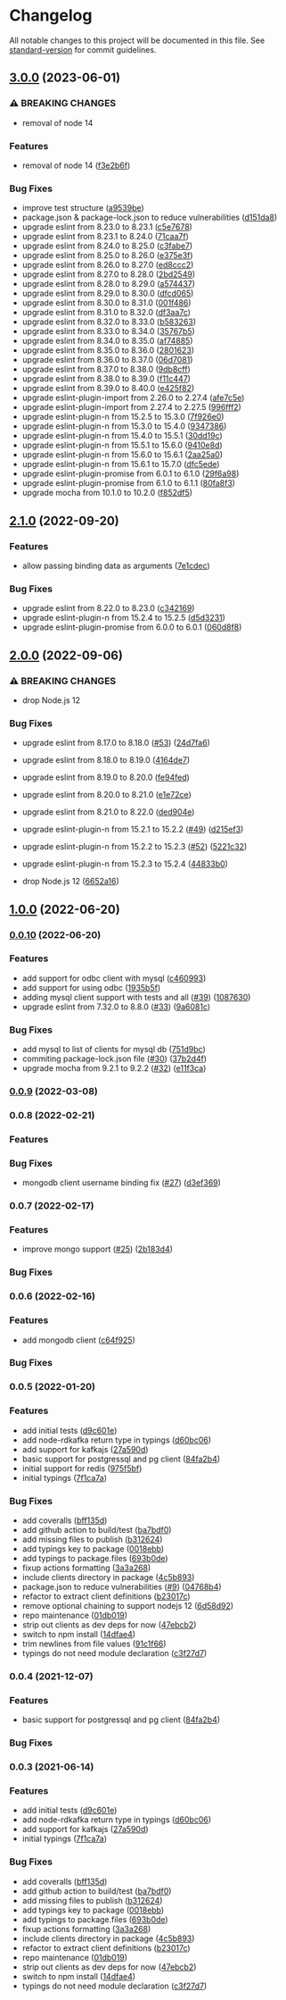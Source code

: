 # Changelog

All notable changes to this project will be documented in this file. See [standard-version](https://github.com/conventional-changelog/standard-version) for commit guidelines.

## [3.0.0](https://github.com/nodeshift/kube-service-bindings/compare/v2.1.0...v3.0.0) (2023-06-01)


### ⚠ BREAKING CHANGES

* removal of node 14

### Features

* removal of node 14 ([f3e2b6f](https://github.com/nodeshift/kube-service-bindings/commit/f3e2b6f8cc9fa0438b5d1dbd64867cad787517ee))


### Bug Fixes

* improve test structure ([a9539be](https://github.com/nodeshift/kube-service-bindings/commit/a9539bef87b332a28bda5cc8c3c58ff416e28367))
* package.json & package-lock.json to reduce vulnerabilities ([d151da8](https://github.com/nodeshift/kube-service-bindings/commit/d151da8933c530203033f2cc849c4557859d4768))
* upgrade eslint from 8.23.0 to 8.23.1 ([c5e7678](https://github.com/nodeshift/kube-service-bindings/commit/c5e76783eae8436eb7ba48546576b3f04ee083ec))
* upgrade eslint from 8.23.1 to 8.24.0 ([71caa7f](https://github.com/nodeshift/kube-service-bindings/commit/71caa7fffac83893a714d23fdc52113d7e2cdcd0))
* upgrade eslint from 8.24.0 to 8.25.0 ([c3fabe7](https://github.com/nodeshift/kube-service-bindings/commit/c3fabe719380cff250f23a153a80c3fa04b6fae6))
* upgrade eslint from 8.25.0 to 8.26.0 ([e375e3f](https://github.com/nodeshift/kube-service-bindings/commit/e375e3f3032386bd88479d12daf7e424fcdfedef))
* upgrade eslint from 8.26.0 to 8.27.0 ([ed8ccc2](https://github.com/nodeshift/kube-service-bindings/commit/ed8ccc289dc96adbecceef3a47ceae78d8635f68))
* upgrade eslint from 8.27.0 to 8.28.0 ([2bd2549](https://github.com/nodeshift/kube-service-bindings/commit/2bd25495bfd83a0304844f58540e91d4512c42a0))
* upgrade eslint from 8.28.0 to 8.29.0 ([a574437](https://github.com/nodeshift/kube-service-bindings/commit/a57443764e885a5d4f5dc6598d020506a2605360))
* upgrade eslint from 8.29.0 to 8.30.0 ([dfcd065](https://github.com/nodeshift/kube-service-bindings/commit/dfcd065786a0399482822953b569086febe00fde))
* upgrade eslint from 8.30.0 to 8.31.0 ([001f486](https://github.com/nodeshift/kube-service-bindings/commit/001f486f22c44dfc1d2eceb08f16def72b7b1d84))
* upgrade eslint from 8.31.0 to 8.32.0 ([df3aa7c](https://github.com/nodeshift/kube-service-bindings/commit/df3aa7cf3911f17a5733c5584057a1c61e7f7df0))
* upgrade eslint from 8.32.0 to 8.33.0 ([b583263](https://github.com/nodeshift/kube-service-bindings/commit/b583263d52c42c3b3665cef3b307b8e27f86e054))
* upgrade eslint from 8.33.0 to 8.34.0 ([35767b5](https://github.com/nodeshift/kube-service-bindings/commit/35767b5ba0038d379f51408a3a36ffc1d8cf0967))
* upgrade eslint from 8.34.0 to 8.35.0 ([af74885](https://github.com/nodeshift/kube-service-bindings/commit/af7488570a794bff0b6287ba902007d3e5c04fdb))
* upgrade eslint from 8.35.0 to 8.36.0 ([2801623](https://github.com/nodeshift/kube-service-bindings/commit/280162317813f1c9a49d42bff5718cb524a90325))
* upgrade eslint from 8.36.0 to 8.37.0 ([06d7081](https://github.com/nodeshift/kube-service-bindings/commit/06d708148a7333a536a7829f38ca59e682cd6d6e))
* upgrade eslint from 8.37.0 to 8.38.0 ([9db8cff](https://github.com/nodeshift/kube-service-bindings/commit/9db8cff2fe04a43bc3b726df25da7d96b5aaae9e))
* upgrade eslint from 8.38.0 to 8.39.0 ([f11c447](https://github.com/nodeshift/kube-service-bindings/commit/f11c44778141498695eb26e597ad8eb98ab69964))
* upgrade eslint from 8.39.0 to 8.40.0 ([e425f82](https://github.com/nodeshift/kube-service-bindings/commit/e425f828ae5c99db04d16c301e28157d5aff6212))
* upgrade eslint-plugin-import from 2.26.0 to 2.27.4 ([afe7c5e](https://github.com/nodeshift/kube-service-bindings/commit/afe7c5e34384e4c4c829a7a03c4e7fe797a05c41))
* upgrade eslint-plugin-import from 2.27.4 to 2.27.5 ([996fff2](https://github.com/nodeshift/kube-service-bindings/commit/996fff29c328ac055b44e23b83260c57d7d783bf))
* upgrade eslint-plugin-n from 15.2.5 to 15.3.0 ([7f926e0](https://github.com/nodeshift/kube-service-bindings/commit/7f926e06c9f5eab6be052c0f41aac84df53b9427))
* upgrade eslint-plugin-n from 15.3.0 to 15.4.0 ([9347386](https://github.com/nodeshift/kube-service-bindings/commit/93473863534d1525a13e02cc83673b07250574f7))
* upgrade eslint-plugin-n from 15.4.0 to 15.5.1 ([30dd19c](https://github.com/nodeshift/kube-service-bindings/commit/30dd19c62c3c0fd8e43d970f6f5bd626792ccdbb))
* upgrade eslint-plugin-n from 15.5.1 to 15.6.0 ([9410e8d](https://github.com/nodeshift/kube-service-bindings/commit/9410e8d2dd2abe6e63c5eed09b61f1c5626949ba))
* upgrade eslint-plugin-n from 15.6.0 to 15.6.1 ([2aa25a0](https://github.com/nodeshift/kube-service-bindings/commit/2aa25a05b78fed77c2eabf066c6b8ad6f5fd018c))
* upgrade eslint-plugin-n from 15.6.1 to 15.7.0 ([dfc5ede](https://github.com/nodeshift/kube-service-bindings/commit/dfc5ede3937dd7d8bdb66c1e6648b4737f5b6215))
* upgrade eslint-plugin-promise from 6.0.1 to 6.1.0 ([29f6a98](https://github.com/nodeshift/kube-service-bindings/commit/29f6a98e452cc68c6a37660ebe233b1609fa1d75))
* upgrade eslint-plugin-promise from 6.1.0 to 6.1.1 ([80fa8f3](https://github.com/nodeshift/kube-service-bindings/commit/80fa8f3c6b0b0b0cb0b94cfd4c3a2ef907aabab9))
* upgrade mocha from 10.1.0 to 10.2.0 ([f852df5](https://github.com/nodeshift/kube-service-bindings/commit/f852df5f869d0455507238e580d042b51492e16a))

## [2.1.0](https://github.com/nodeshift/kube-service-bindings/compare/v2.0.0...v2.1.0) (2022-09-20)


### Features

* allow passing binding data as arguments ([7e1cdec](https://github.com/nodeshift/kube-service-bindings/commit/7e1cdec0f117083b6c5d89653fccc7729be3e6ff))


### Bug Fixes

* upgrade eslint from 8.22.0 to 8.23.0 ([c342169](https://github.com/nodeshift/kube-service-bindings/commit/c342169409558933bc4605ba961b59f70e3321f3))
* upgrade eslint-plugin-n from 15.2.4 to 15.2.5 ([d5d3231](https://github.com/nodeshift/kube-service-bindings/commit/d5d3231619a2e6eb19823860885d5051168ca21d))
* upgrade eslint-plugin-promise from 6.0.0 to 6.0.1 ([060d8f8](https://github.com/nodeshift/kube-service-bindings/commit/060d8f83f19ef434f4bfea3ea0589f76e15f6019))

## [2.0.0](https://github.com/nodeshift/kube-service-bindings/compare/v1.0.0...v2.0.0) (2022-09-06)


### ⚠ BREAKING CHANGES

* drop Node.js 12

### Bug Fixes

* upgrade eslint from 8.17.0 to 8.18.0 ([#53](https://github.com/nodeshift/kube-service-bindings/issues/53)) ([24d7fa6](https://github.com/nodeshift/kube-service-bindings/commit/24d7fa6d53f836ebf06b1ae5511c62c7771c9e71))
* upgrade eslint from 8.18.0 to 8.19.0 ([4164de7](https://github.com/nodeshift/kube-service-bindings/commit/4164de7a46051640aba1285d2e65b149e958d6ae))
* upgrade eslint from 8.19.0 to 8.20.0 ([fe94fed](https://github.com/nodeshift/kube-service-bindings/commit/fe94fed19ffe0bc8f2c2cf3ef8b8b024ec5a8e25))
* upgrade eslint from 8.20.0 to 8.21.0 ([e1e72ce](https://github.com/nodeshift/kube-service-bindings/commit/e1e72ce888417474eec24aaa7c687ff1fce4504b))
* upgrade eslint from 8.21.0 to 8.22.0 ([ded904e](https://github.com/nodeshift/kube-service-bindings/commit/ded904ec0a75b4a4dc3c8fb1a808da6c9b8f2cbd))
* upgrade eslint-plugin-n from 15.2.1 to 15.2.2 ([#49](https://github.com/nodeshift/kube-service-bindings/issues/49)) ([d215ef3](https://github.com/nodeshift/kube-service-bindings/commit/d215ef374cfe1e068d161bf9a8316fa6cfb4bcb1))
* upgrade eslint-plugin-n from 15.2.2 to 15.2.3 ([#52](https://github.com/nodeshift/kube-service-bindings/issues/52)) ([5221c32](https://github.com/nodeshift/kube-service-bindings/commit/5221c32dfaba9f6a7d6fcbc93dbc7dc2fb12d25c))
* upgrade eslint-plugin-n from 15.2.3 to 15.2.4 ([44833b0](https://github.com/nodeshift/kube-service-bindings/commit/44833b05a4fc498464506e3ed79b151b5ea183cd))


* drop Node.js 12 ([6652a16](https://github.com/nodeshift/kube-service-bindings/commit/6652a161c90838fea4afef288cbd3ff66a5bd390))

## [1.0.0](https://github.com/nodeshift/kube-service-bindings/compare/v0.0.10...v1.0.0) (2022-06-20)

### [0.0.10](https://github.com/nodeshift/kube-service-bindings/compare/v0.0.9...v0.0.10) (2022-06-20)


### Features

* add support for odbc client with mysql ([c460993](https://github.com/nodeshift/kube-service-bindings/commit/c460993d2784802b4ba1451af06f6d1e359d1721))
* add support for using odbc ([1935b5f](https://github.com/nodeshift/kube-service-bindings/commit/1935b5f94d1309e90fa5dae184977f486f1b9567))
* adding mysql client support with tests and all ([#39](https://github.com/nodeshift/kube-service-bindings/issues/39)) ([1087630](https://github.com/nodeshift/kube-service-bindings/commit/10876302ff7d587e57b2cf471441f95944fbd6ad))
* upgrade eslint from 7.32.0 to 8.8.0 ([#33](https://github.com/nodeshift/kube-service-bindings/issues/33)) ([9a6081c](https://github.com/nodeshift/kube-service-bindings/commit/9a6081c0c6a9c657b01e85743a3de25dc65c290a))


### Bug Fixes

* add mysql to list of clients for mysql db ([751d9bc](https://github.com/nodeshift/kube-service-bindings/commit/751d9bce3c2fb867550c692f4e979203783d7a2d))
* commiting package-lock.json file ([#30](https://github.com/nodeshift/kube-service-bindings/issues/30)) ([37b2d4f](https://github.com/nodeshift/kube-service-bindings/commit/37b2d4f0f6f0d4e6e2968fad2ca528e2277fb0fe))
* upgrade mocha from 9.2.1 to 9.2.2 ([#32](https://github.com/nodeshift/kube-service-bindings/issues/32)) ([e11f3ca](https://github.com/nodeshift/kube-service-bindings/commit/e11f3ca1802337b4b5aa7b9404ec971415175429))

### [0.0.9](https://github.com/nodeshift/kube-service-bindings/compare/v0.0.8...v0.0.9) (2022-03-08)

### 0.0.8 (2022-02-21)


### Features


### Bug Fixes

* mongodb client username binding fix ([#27](https://github.com/nodeshift/kube-service-bindings/issues/27)) ([d3ef369](https://github.com/nodeshift/kube-service-bindings/commit/d3ef3696102d6e7fc334391e00e8f3f12e572b1c))

### 0.0.7 (2022-02-17)


### Features

* improve mongo support ([#25](https://github.com/nodeshift/kube-service-bindings/issues/25)) ([2b183d4](https://github.com/nodeshift/kube-service-bindings/commit/2b183d4a069d8d9f8aa8bed093e683facf07b702))


### Bug Fixes


### 0.0.6 (2022-02-16)


### Features

* add mongodb client ([c64f925](https://github.com/nodeshift/kube-service-bindings/commit/c64f925e0aa5ce213e1040b4433b628ed5c573d5))


### Bug Fixes


### 0.0.5 (2022-01-20)


### Features

* add initial tests ([d9c601e](https://github.com/nodeshift/kube-service-bindings/commit/d9c601e6f1aacfc65aaff131ad4b5c22df32b711))
* add node-rdkafka return type in typings ([d60bc06](https://github.com/nodeshift/kube-service-bindings/commit/d60bc066d7b1119d84edf1be48e8d00bfdb1f820))
* add support for kafkajs ([27a590d](https://github.com/nodeshift/kube-service-bindings/commit/27a590d4c793267063818face6e6f829afcbe0a9))
* basic support for postgressql and pg client ([84fa2b4](https://github.com/nodeshift/kube-service-bindings/commit/84fa2b496e277d00779d3b7ebaa26d4fd180e9e6))
* initial support for redis ([975f5bf](https://github.com/nodeshift/kube-service-bindings/commit/975f5bf3cd9ff5da46ebb24b8cdecdf78a3c0c8b))
* initial typings ([7f1ca7a](https://github.com/nodeshift/kube-service-bindings/commit/7f1ca7adfc37ecfed5e704f26849bc84b9901ab0))


### Bug Fixes

* add coveralls ([bff135d](https://github.com/nodeshift/kube-service-bindings/commit/bff135d08d2ca05f0db97fece3cbd2f6da017005))
* add github action to build/test ([ba7bdf0](https://github.com/nodeshift/kube-service-bindings/commit/ba7bdf053abc33347ceba47a63e3ce0af9a35d8c))
* add missing files to publish ([b312624](https://github.com/nodeshift/kube-service-bindings/commit/b3126248821eb3a0fe46c32cea2164a7596a12a5))
* add typings key to package ([0018ebb](https://github.com/nodeshift/kube-service-bindings/commit/0018ebbe71304ad0cbca4c95b4a602aa6c339f37))
* add typings to package.files ([693b0de](https://github.com/nodeshift/kube-service-bindings/commit/693b0de6a50354a3d885604dec7eab04b0d383ba))
* fixup actions formatting ([3a3a268](https://github.com/nodeshift/kube-service-bindings/commit/3a3a2681550497929cddc88a7c33774c539d6b63))
* include clients directory in package ([4c5b893](https://github.com/nodeshift/kube-service-bindings/commit/4c5b893a993391f5ffdbaf150adf67e12db2e709))
* package.json to reduce vulnerabilities ([#9](https://github.com/nodeshift/kube-service-bindings/issues/9)) ([04768b4](https://github.com/nodeshift/kube-service-bindings/commit/04768b40fbacb3c5f76e50dcd5829a8e740558e6))
* refactor to extract client definitions ([b23017c](https://github.com/nodeshift/kube-service-bindings/commit/b23017ccb78e4f9293430898e40a4cc31ddd675f))
* remove optional chaining to support nodejs 12 ([6d58d92](https://github.com/nodeshift/kube-service-bindings/commit/6d58d922ac9c679afbedc781577e54d5821f6369))
* repo maintenance ([01db019](https://github.com/nodeshift/kube-service-bindings/commit/01db019b22f60c3cdadb733a42818f50683ebdbe))
* strip out clients as dev deps for now ([47ebcb2](https://github.com/nodeshift/kube-service-bindings/commit/47ebcb22d8e30a752ce24e7d5a5e5577dcdb47aa))
* switch to npm install ([14dfae4](https://github.com/nodeshift/kube-service-bindings/commit/14dfae49107a24e531c55d0aac1fe94512ea800d))
* trim newlines from file values ([91c1f66](https://github.com/nodeshift/kube-service-bindings/commit/91c1f667c795f2c90dd1961bc1bfac9afac7bcbb))
* typings do not need module declaration ([c3f27d7](https://github.com/nodeshift/kube-service-bindings/commit/c3f27d72ed7edb5d4f21bc5ee3fc780550c6e3af))

### 0.0.4 (2021-12-07)


### Features

* basic support for postgressql and pg client ([84fa2b4](https://github.com/nodeshift/kube-service-bindings/commit/84fa2b496e277d00779d3b7ebaa26d4fd180e9e6))


### Bug Fixes

### 0.0.3 (2021-06-14)


### Features

* add initial tests ([d9c601e](https://github.com/nodeshift/kube-service-bindings/commit/d9c601e6f1aacfc65aaff131ad4b5c22df32b711))
* add node-rdkafka return type in typings ([d60bc06](https://github.com/nodeshift/kube-service-bindings/commit/d60bc066d7b1119d84edf1be48e8d00bfdb1f820))
* add support for kafkajs ([27a590d](https://github.com/nodeshift/kube-service-bindings/commit/27a590d4c793267063818face6e6f829afcbe0a9))
* initial typings ([7f1ca7a](https://github.com/nodeshift/kube-service-bindings/commit/7f1ca7adfc37ecfed5e704f26849bc84b9901ab0))


### Bug Fixes

* add coveralls ([bff135d](https://github.com/nodeshift/kube-service-bindings/commit/bff135d08d2ca05f0db97fece3cbd2f6da017005))
* add github action to build/test ([ba7bdf0](https://github.com/nodeshift/kube-service-bindings/commit/ba7bdf053abc33347ceba47a63e3ce0af9a35d8c))
* add missing files to publish ([b312624](https://github.com/nodeshift/kube-service-bindings/commit/b3126248821eb3a0fe46c32cea2164a7596a12a5))
* add typings key to package ([0018ebb](https://github.com/nodeshift/kube-service-bindings/commit/0018ebbe71304ad0cbca4c95b4a602aa6c339f37))
* add typings to package.files ([693b0de](https://github.com/nodeshift/kube-service-bindings/commit/693b0de6a50354a3d885604dec7eab04b0d383ba))
* fixup actions formatting ([3a3a268](https://github.com/nodeshift/kube-service-bindings/commit/3a3a2681550497929cddc88a7c33774c539d6b63))
* include clients directory in package ([4c5b893](https://github.com/nodeshift/kube-service-bindings/commit/4c5b893a993391f5ffdbaf150adf67e12db2e709))
* refactor to extract client definitions ([b23017c](https://github.com/nodeshift/kube-service-bindings/commit/b23017ccb78e4f9293430898e40a4cc31ddd675f))
* repo maintenance ([01db019](https://github.com/nodeshift/kube-service-bindings/commit/01db019b22f60c3cdadb733a42818f50683ebdbe))
* strip out clients as dev deps for now ([47ebcb2](https://github.com/nodeshift/kube-service-bindings/commit/47ebcb22d8e30a752ce24e7d5a5e5577dcdb47aa))
* switch to npm install ([14dfae4](https://github.com/nodeshift/kube-service-bindings/commit/14dfae49107a24e531c55d0aac1fe94512ea800d))
* typings do not need module declaration ([c3f27d7](https://github.com/nodeshift/kube-service-bindings/commit/c3f27d72ed7edb5d4f21bc5ee3fc780550c6e3af))

